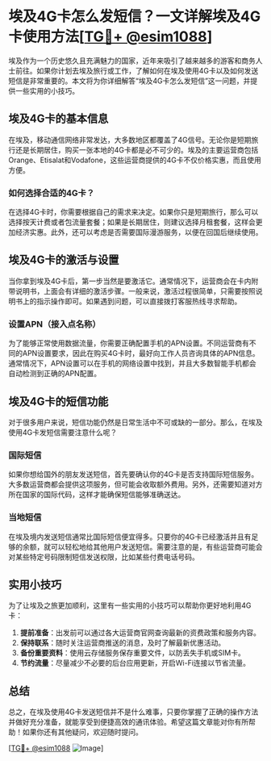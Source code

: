 # 埃及4G卡怎么发短信？一文详解埃及4G卡使用方法[[TG💪+ @esim1088](https://t.me/s/esim1088)]

埃及作为一个历史悠久且充满魅力的国家，近年来吸引了越来越多的游客和商务人士前往。如果你计划去埃及旅行或工作，了解如何在埃及使用4G卡以及如何发送短信是非常重要的。本文将为你详细解答“埃及4G卡怎么发短信”这一问题，并提供一些实用的小技巧。

## 埃及4G卡的基本信息

在埃及，移动通信网络非常发达，大多数地区都覆盖了4G信号。无论你是短期旅行还是长期居住，购买一张本地的4G卡都是必不可少的。埃及的主要运营商包括Orange、Etisalat和Vodafone，这些运营商提供的4G卡不仅价格实惠，而且使用方便。

### 如何选择合适的4G卡？

在选择4G卡时，你需要根据自己的需求来决定。如果你只是短期旅行，那么可以选择按天计费或者包流量套餐；如果是长期居住，则建议选择月租套餐，这样会更加经济实惠。此外，还可以考虑是否需要国际漫游服务，以便在回国后继续使用。

## 埃及4G卡的激活与设置

当你拿到埃及4G卡后，第一步当然是要激活它。通常情况下，运营商会在卡内附带说明书，上面会有详细的激活步骤。一般来说，激活过程很简单，只需要按照说明书上的指示操作即可。如果遇到问题，可以直接拨打客服热线寻求帮助。

### 设置APN（接入点名称）

为了能够正常使用数据流量，你需要正确配置手机的APN设置。不同运营商有不同的APN设置要求，因此在购买4G卡时，最好向工作人员咨询具体的APN信息。通常情况下，APN设置可以在手机的网络设置中找到，并且大多数智能手机都会自动检测到正确的APN配置。

## 埃及4G卡的短信功能

对于很多用户来说，短信功能仍然是日常生活中不可或缺的一部分。那么，在埃及使用4G卡发短信需要注意什么呢？

### 国际短信

如果你想给国外的朋友发送短信，首先要确认你的4G卡是否支持国际短信服务。大多数运营商都会提供这项服务，但可能会收取额外费用。另外，还需要知道对方所在国家的国际代码，这样才能确保短信能够准确送达。

### 当地短信

在埃及境内发送短信通常比国际短信便宜得多。只要你的4G卡已经激活并且有足够的余额，就可以轻松地给其他用户发送短信。需要注意的是，有些运营商可能会对某些特定号码限制短信发送权限，比如某些付费电话号码。

## 实用小技巧

为了让埃及之旅更加顺利，这里有一些实用的小技巧可以帮助你更好地利用4G卡：

1. **提前准备**：出发前可以通过各大运营商官网查询最新的资费政策和服务内容。
2. **保持联系**：随时关注运营商推送的消息，及时了解最新优惠活动。
3. **备份重要资料**：使用云存储服务保存重要文件，以防丢失手机或SIM卡。
4. **节约流量**：尽量减少不必要的后台应用更新，开启Wi-Fi连接以节省流量。

## 总结

总之，在埃及使用4G卡发送短信并不是什么难事，只要你掌握了正确的操作方法并做好充分准备，就能享受到便捷高效的通讯体验。希望这篇文章能对你有所帮助！如果你还有其他疑问，欢迎随时提问。

[[TG💪+ @esim1088](https://t.me/s/esim1088) ![Image](https://i.postimg.cc/4NQfJmqS/Snipaste-2025-05-13-00-14-12.png)]